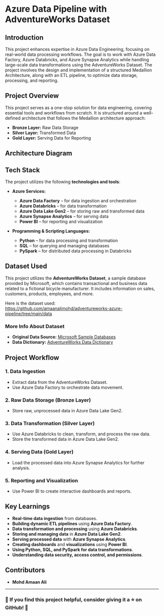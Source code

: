 # Azure Data Pipeline with AdventureWorks Dataset

## Introduction

This project enhances expertise in Azure Data Engineering, focusing on real-world data processing workflows. The goal is to work with Azure Data Factory, Azure Databricks, and Azure Synapse Analytics while handling large-scale data transformations using the AdventureWorks Dataset. The project involves the design and implementation of a structured Medallion Architecture, along with an ETL pipeline, to optimize data storage, processing, and reporting.

## Project Overview
This project serves as a one-stop solution for data engineering, covering essential tools and workflows from scratch. It is structured around a well-defined architecture that follows the Medallion architecture approach:
- **Bronze Layer:** Raw Data Storage
- **Silver Layer:** Transformed Data
- **Gold Layer:** Serving Data for Reporting

## Architecture Diagram

## Tech Stack
The project utilizes the following **technologies and tools**:
- **Azure Services:**
  - **Azure Data Factory** – for data ingestion and orchestration
  - **Azure Databricks** – for data transformation
  - **Azure Data Lake Gen2** – for storing raw and transformed data
  - **Azure Synapse Analytics** – for serving data
  - **Power BI** – for reporting and visualization
  
- **Programming & Scripting Languages:**
  - **Python** – for data processing and transformation
  - **SQL** – for querying and managing databases
  - **PySpark** – for distributed data processing in Databricks

## Dataset Used
This project utilizes the **AdventureWorks Dataset**, a sample database provided by Microsoft, which contains transactional and business data related to a fictional bicycle manufacturer. It includes information on sales, customers, products, employees, and more.

Here is the dataset used: https://github.com/amaanalimohd/adventureworks-azure-pipeline/tree/main/data

### **More Info About Dataset**
- **Original Data Source:** [Microsoft Sample Databases](https://docs.microsoft.com/en-us/sql/samples/adventureworks-install-configure?view=sql-server-ver15)
- **Data Dictionary:** [AdventureWorks Data Dictionary](https://dataedo.com/samples/html/AdventureWorks/doc/AdventureWorks_2/home.html)

## Project Workflow
### 1. Data Ingestion
- Extract data from the AdventureWorks Dataset.
- Use Azure Data Factory to orchestrate data movement.

### 2. Raw Data Storage (Bronze Layer)
- Store raw, unprocessed data in Azure Data Lake Gen2.

### 3. Data Transformation (Silver Layer)
- Use Azure Databricks to clean, transform, and process the raw data.
- Store the transformed data in Azure Data Lake Gen2.

### 4. Serving Data (Gold Layer)
- Load the processed data into Azure Synapse Analytics for further analysis.

### 5. Reporting and Visualization
- Use Power BI to create interactive dashboards and reports.

## Key Learnings
- **Real-time data ingestion** from databases.
- **Building dynamic ETL pipelines** using **Azure Data Factory**.
- **Data transformation and processing** using **Azure Databricks**.
- **Storing and managing data** in **Azure Data Lake Gen2**.
- **Serving processed data** with **Azure Synapse Analytics**.
- **Creating dashboards** and **visualizations** using **Power BI**.
- **Using Python, SQL, and PySpark for data transformations**.
- **Understanding data security, access control, and permissions**.

## Contributors
- **Mohd Amaan Ali**

---

### 📢 **If you find this project helpful, consider giving it a ⭐ on GitHub!** 🚀
